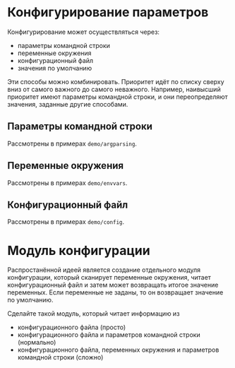 
# Конфигурирование параметров

Конфигурирование может осуществляться через:

- параметры командной строки
- переменные окружения
- конфигурационный файл
- значения по умолчанию

Эти способы можно комбинировать. Приоритет идёт по списку сверху вниз от самого важного до самого неважного.
Например, наивысший приоритет имеют параметры командной строки, и они переопределяют значения, заданные другие
способами.

## Параметры командной строки

Рассмотрены в примерах `demo/argparsing`.

## Переменные окружения

Рассмотрены в примерах `demo/envvars`.

## Конфигурационный файл

Рассмотрены в примерах `demo/config`.

# Модуль конфигурации

Распростанённой идеей является создание отдельного модуля конфигурации, который сканирует переменные окружения,
читает конфигурационный файл и затем может возвращать итогое значение переменных. Если переменные не заданы, то
он возвращает значение по умолчанию.

Сделайте такой модуль, который читает информацию из
- конфигурационного файла (просто)
- конфигурационного файла и параметров командной строки (нормально)
- конфигурационного файла, переменных окружения и параметров командной строки (сложно)
